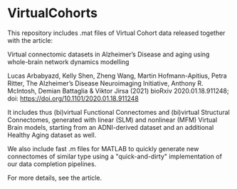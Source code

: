 # VirtualCohorts

This repository includes .mat files of Virtual Cohort data released together with the article:

Virtual connectomic datasets in Alzheimer’s Disease and aging using whole-brain network dynamics modelling

Lucas Arbabyazd, Kelly Shen, Zheng Wang, Martin Hofmann-Apitius, Petra Ritter, The Alzheimer’s Disease Neuroimaging Initiative, Anthony R. McIntosh, Demian Battaglia & Viktor Jirsa (2021) bioRxiv 2020.01.18.911248; doi: https://doi.org/10.1101/2020.01.18.911248

It includes thus (bi)virtual Functional Connectomes and (bi)virtual Structural Connectomes, generated with linear (SLM) and nonlinear (MFM) Virtual Brain models, starting from an ADNI-derived dataset and an additional Healthy Aging dataset as well.

We also include fast .m files for MATLAB to quickly generate new connectomes of similar type using a "quick-and-dirty" implementation of our data completion pipelines.

For more details, see the article.
